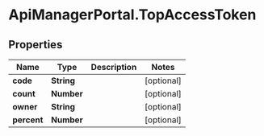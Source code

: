 # ApiManagerPortal.TopAccessToken

## Properties
Name | Type | Description | Notes
------------ | ------------- | ------------- | -------------
**code** | **String** |  | [optional] 
**count** | **Number** |  | [optional] 
**owner** | **String** |  | [optional] 
**percent** | **Number** |  | [optional] 


